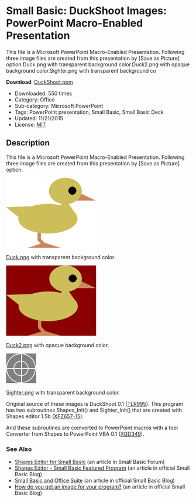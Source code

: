 # Small Basic: DuckShoot Images: PowerPoint Macro-Enabled Presentation
This file is a Microsoft PowerPoint Macro-Enabled Presentation.  Following three image files are created from this presentation by \[Save as Picture\] option.Duck.png with transparent background color.Duck2.png with opaque background color.Sighter.png with transparent background co

**Download**: [DuckShoot.ppm](https://github.com/nonkit/SBResources/raw/master/duck/DuckShoot.pptm)

- Downloaded: 550 times
- Category: Office
- Sub-category: Microsoft PowerPoint
- Tags: PowerPoint presentation, Small Basic, Small Basic Deck
- Updated: 11/21/2015
- License: [MIT](/LICENSE)

## Description
This file is a Microsoft PowerPoint Macro-Enabled Presentation.  Following three image files are created from this presentation by [Save as Picture] option.

![Duck.png](Duck.png)

[Duck.png](https://github.com/nonkit/SBResources/raw/master/duck/Duck.png) with transparent background color.

![Duck2.png](Duck2.png)

[Duck2.png](https://github.com/nonkit/SBResources/raw/master/duck/Duck2.png) with opaque background color.

![Sighter.png](Sighter2.png)

[Sighter.png](https://github.com/nonkit/SBResources/raw/master/duck/Sighter.png) with transparent background color.

Original source of these images is DuckShoot 0.1 ([TLR995](http://smallbasic.com/program/?TLR995)).  This program has two subroutines Shapes_Init() and Sighter_Init() that are created with Shapes editor 1.5b ([XFZ657-15](http://smallbasic.com/program/?XFZ657-15)).

And these subroutines are comverted to PowerPoint macros with a tool Converter from Shapes to PowerPoint VBA 0.1 ([XQD349](http://smallbasic.com/program/?XQD349)).

### See Also
- [Shapes Editor for Small Basic](https://social.msdn.microsoft.com/Forums/en-US/b03e6721-2b9b-4e10-9056-4d434023c27e/shapes-editor-for-small-basic)  (an article in Small Basic Forum)
- [Shapes Editor - Small Basic Featured Program](https://techcommunity.microsoft.com/t5/small-basic-blog/shapes-editor-small-basic-featured-program/ba-p/335819)  (an article in official Small Basic Blog)
- [Small Basic and Office Suite](https://techcommunity.microsoft.com/t5/small-basic-blog/small-basic-and-office-suite/ba-p/336657)  (an article in official Small Basic Blog)
- [How do you get an image for your program?](https://techcommunity.microsoft.com/t5/small-basic-blog/how-do-you-get-an-image-for-your-program/ba-p/336504)  (an article in official Small Basic Blog)
